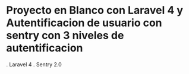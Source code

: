 # Proyecto en Blanco con Laravel 4 y Autentificacion de usuario con sentry con 3 niveles de autentificacion

. Laravel 4
. Sentry 2.0
